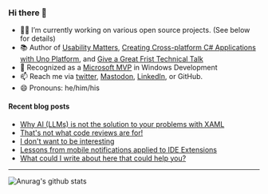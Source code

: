 ### Hi there 👋

- 👨‍💻 I’m currently working on various open source projects. (See below for details)
- 📚 Author of [Usability Matters](https://www.manning.com/books/usability-matters?a_aid=mrlacey), [Creating Cross-platform C# Applications with Uno Platform](https://www.packtpub.com/product/creating-cross-platform-c-applications-with-uno-platform/9781801078498), and [Give a Great Frist Technical Talk](https://amzn.to/3XQ82gY)
- 🏅 Recognized as a [Microsoft MVP](https://mvp.microsoft.com/en-us/PublicProfile/5001397?fullName=Matt%20Lacey) in Windows Development
- 📫 Reach me via [twitter](https://twitter.com/mrlacey), <a rel="me" href="https://fosstodon.org/@mrlacey">Mastodon</a>, [LinkedIn](https://www.linkedin.com/in/mrlacey), or GitHub.
- 😄 Pronouns: he/him/his

<!--
**mrlacey/mrlacey** is a ✨ _special_ ✨ repository because its `README.md` (this file) appears on your GitHub profile.

Here are some ideas to get you started:

- 🔭 I’m currently working on ...
- 🌱 I’m currently learning ...
- 👯 I’m looking to collaborate on ...
- 🤔 I’m looking for help with ...
- 💬 Ask me about ...
- 📫 How to reach me: ...
- 😄 Pronouns: ...
- ⚡ Fun fact: ...
-->

#### Recent blog posts
<!-- BLOG-POST-LIST:START -->
- [Why AI &lpar;LLMs&rpar; is not the solution to your problems with XAML](https://www.mrlacey.com/2024/02/why-ai-llms-is-not-solution-to-your.html)
- [That&#39;s not what code reviews are for!](https://www.mrlacey.com/2024/02/thats-not-what-code-reviews-are-for.html)
- [I don&#39;t want to be interesting](https://www.mrlacey.com/2024/01/i-dont-want-to-be-interesting.html)
- [Lessons from mobile notifications applied to IDE Extensions](https://www.mrlacey.com/2024/01/lessons-from-mobile-notifications.html)
- [What could I write about here that could help you?](https://www.mrlacey.com/2024/01/what-could-i-write-about-here-that.html)
<!-- BLOG-POST-LIST:END -->

---

![Anurag's github stats](https://github-readme-stats.vercel.app/api?username=mrlacey&count_private=true&show_icons=true)
